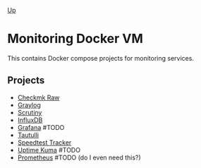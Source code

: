 [Up](../README.md)

# Monitoring Docker VM

This contains Docker compose projects for monitoring services.

## Projects

- [Checkmk Raw](check-mk-raw/README.md)
- [Graylog](./graylog/README.md)
- [Scrutiny](./scrutiny/README.md)
- [InfluxDB](./influxdb/README.md)
- [Grafana](./grafana/README.md) #TODO
- [Tautulli](./tautulli/README.md)
- [Speedtest Tracker](./speedtest-tracker/README.md)
- [Uptime Kuma](./uptime-kuma/README.md) #TODO
- [Prometheus](./prometheus/README.md) #TODO (do I even need this?)
